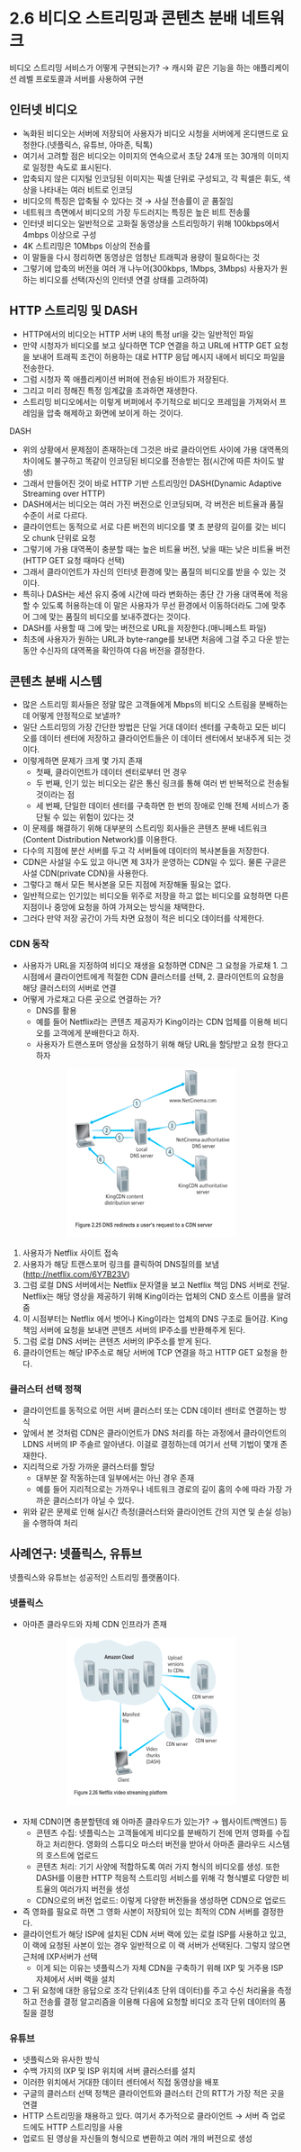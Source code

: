 # 2.6 비디오 스트리밍과 콘텐츠 분배 네트워크

비디오 스트리밍 서비스가 어떻게 구현되는가? → 캐시와 같은 기능을 하는 애플리케이션 레벨 프로토콜과 서버를 사용하여 구현

## 인터넷 비디오

- 녹화된 비디오는 서버에 저장되어 사용자가 비디오 시청을 서버에게 온디맨드로 요청한다.(넷플릭스, 유튜브, 아마존, 틱톡)
- 여기서 고려할 점은 비디오는 이미지의 연속으로서 초당 24개 또는 30개의 이미지로 일정한 속도로 표시된다.
- 압축되지 않은 디지털 인코딩된 이미지는 픽셀 단위로 구성되고, 각 픽셀은 휘도, 색상을 나타내는 여러 비트로 인코딩
- 비디오의 특징은 압축될 수 있다는 것 → 사실 전송률이 곧 품질임
- 네트워크 측면에서 비디오의 가장 두드러지는 특징은 높은 비트 전송률
- 인터넷 비디오는 일반적으로 고화질 동영상을 스트리밍하기 위해 100kbps에서 4mbps 이상으로 구성
- 4K 스트리밍은 10Mbps 이상의 전송률
- 이 말들을 다시 정리하면 동영상은 엄청난 트래픽과 용량이 필요하다는 것
- 그렇기에 압축의 버전을 여러 개 나누어(300kbps, 1Mbps, 3Mbps) 사용자가 원하는 비디오를 선택(자신의 인터넷 연결 상태를 고려하여)

## HTTP 스트리밍 및 DASH

- HTTP에서의 비디오는 HTTP 서버 내의 특정 url을 갖는 일반적인 파일
- 만약 시청자가 비디오를 보고 싶다하면 TCP 연결을 하고 URL에 HTTP GET 요청을 보내어 트래픽 조건이 허용하는 대로 HTTP 응답 메시지 내에서 비디오 파일을 전송한다.
- 그럼 시청자 쪽 애플리케이션 버퍼에 전송된 바이트가 저장된다.
- 그리고 미리 정해진 특정 임계값을 초과하면 재생한다.
- 스트리밍 비디오에서는 이렇게 버퍼에서 주기적으로 비디오 프레임을 가져와서 프레임을 압축 해제하고 화면에 보이게 하는 것이다.

DASH

- 위의 상황에서 문제점이 존재하는데 그것은 바로 클라이언트 사이에 가용 대역폭의 차이에도 불구하고 똑같이 인코딩된 비디오를 전송받는 점(시간에 따른 차이도 발생)
- 그래서 만들어진 것이 바로 HTTP 기반 스트리밍인 DASH(Dynamic Adaptive Streaming over HTTP)
- DASH에서는 비디오는 여러 가진 버전으로 인코딩되며, 각 버전은 비트율과 품질 수준이 서로 다르다.
- 클라이언트는 동적으로 서로 다른 버전의 비디오를 몇 초 분량의 길이를 갖는 비디오 chunk 단위로 요청
- 그렇기에 가용 대역폭이 충분할 때는 높은 비트율 버전, 낮을 때는 낮은 비트율 버전(HTTP GET 요청 때마다 선택)
- 그래서 클라이언트가 자신의 인터넷 환경에 맞는 품질의 비디오를 받을 수 있는 것이다.
- 특히나 DASH는 세션 유지 중에 시간에 따라 변화하는 종단 간 가용 대역폭에 적응할 수 있도록 허용하는데 이 말은 사용자가 무선 환경에서 이동하더라도 그에 맞추어 그에 맞는 품질의 비디오를 보내주겠다는 것이다.
- DASH를 사용할 때 그에 맞는 버전으로 URL을 저장한다.(매니페스트 파일)
- 최초에 사용자가 원하는 URL과 byte-range를 보내면 처음에 그걸 주고 다운 받는 동안 수신자의 대역폭을 확인하여 다음 버전을 결정한다.

## 콘텐츠 분배 시스템

- 많은 스트리밍 회사들은 정말 많은 고객들에게 Mbps의 비디오 스트림을 분배하는데 어떻게 안정적으로 보낼까?
- 일단 스트리밍의 가장 간단한 방법은 단일 거대 데이터 센터를 구축하고 모든 비디오를 데이터 센터에 저장하고 클라이언트들은 이 데이터 센터에서 보내주게 되는 것이다.
- 이렇게하면 문제가 크게 몇 가지 존재
    - 첫째, 클라이언트가 데이터 센터로부터 먼 경우
    - 두 번째, 인기 있는 비디오는 같은 통신 링크를 통해 여러 번 반복적으로 전송될 것이라는 점
    - 세 번째, 단일한 데이터 센터를 구축하면 한 번의 장애로 인해 전체 서비스가 중단될 수 있는 위험이 있다는 것
- 이 문제를 해결하기 위해 대부분의 스트리밍 회사들은 콘텐츠 분배 네트워크(Content Distribution Network)를 이용한다.
- 다수의 지점에 분산 서버를 두고 각 서버들에 데이터의 복사본들을 저장한다.
- CDN은 사설일 수도 있고 아니면 제 3자가 운영하는 CDN일 수 있다. 물론 구글은 사설 CDN(private CDN)을 사용한다.
- 그렇다고 해서 모든 복사본을 모든 지점에 저장해둘 필요는 없다.
- 일반적으로는 인기있는 비디오들 위주로 저장을 하고 없는 비디오를 요청하면 다른 지점이나 중앙에 요청을 하여 가져오는 방식을 채택한다.
- 그러다 만약 저장 공간이 가득 차면 요청이 적은 비디오 데이터를 삭제한다.

### CDN 동작

- 사용자가 URL을 지정하여 비디오 재생을 요청하면 CDN은 그 요청을 가로채 1. 그 시점에서 클라이언트에게 적절한 CDN 클러스터를 선택, 2. 클라이언트의 요청을 해당 클러스터의 서버로 연결
- 어떻게 가로채고 다른 곳으로 연결하는 가?
    - DNS를 활용
    - 예를 들어 Netflix라는 콘텐츠 제공자가 King이라는 CDN 업체를 이용해 비디오를 고객에게 분배한다고 하자.
    - 사용자가 트랜스포머 영상을 요청하기 위해 해당 URL을 할당받고 요청 한다고 하자

<p align="center"><img width="300" height = 300 src="image.png">

1. 사용자가 Netflix 사이트 접속
2. 사용자가 해당 트랜스포머 링크를 클릭하여 DNS질의를 보냄(http://netflix.com/6Y7B23V)
3. 그럼 로컬 DNS 서버에서는 Netflix 문자열을 보고 Netflix 책임 DNS 서버로 전달. Netflix는 해당 영상을 제공하기 위해 King이라는 업체의 CND 호스트 이름을 알려줌
4. 이 시점부터는 Netflix 에서 벗어나 King이라는 업체의 DNS 구조로 들어감.  King 책임 서버에 요청을 보내면 콘텐츠 서버의 IP주소를 반환해주게 된다.
5. 그럼 로컬 DNS 서버는 콘텐츠 서버의 IP주소를 받게 된다.
6. 클라이언트는 해당 IP주소로 해당 서버에 TCP 연결을 하고 HTTP GET 요청을 한다.

### 클러스터 선택 정책

- 클라이언트를 동적으로 어떤 서버 클러스터 또는 CDN 데이터 센터로 연결하는 방식
- 앞에서 본 것처럼 CDN은 클라이언트가 DNS 처리를 하는 과정에서 클라이언트의 LDNS 서버의 IP 주솔르 알아낸다. 이걸로 결정하는데 여기서 선택 기법이 몇개 존재한다.
- 지리적으로 가장 가까운 클러스터를 할당
    - 대부분 잘 작동하는데 일부에서는 아닌 경우 존재
    - 예를 들어 지리적으로는 가까우나 네트워크 경로의 길이 홉의 수에 따라 가장 가까운 클러스터가 아닐 수 있다.
- 위와 같은 문제로 인해 실시간 측정(클러스터와 클라이언트 간의 지연 및 손실 성능)을 수행하여 처리

## 사례연구: 넷플릭스, 유튜브

넷플릭스와 유튜브는 성공적인 스트리밍 플랫폼이다.

### 넷플릭스

- 아마존 클라우드와 자체 CDN 인프라가 존재

<p align="center"><img width="300" height = 300 src="image-1.png">

- 자체 CDN이면 충분할텐데 왜 아마존 클라우드가 있는가? → 웹사이트(백엔드) 등
    - 콘텐츠 수집: 넷플릭스는 고객들에게 비디오를 분배하기 전에 먼저 영화를 수집하고 처리한다. 영화의 스튜디오 마스터 버전을 받아서 아마존 클라우드 시스템의 호스트에 업로드
    - 콘텐츠 처리: 기기 사양에 적합하도록 여러 가지 형식의 비디오를 생성. 또한 DASH를 이용한 HTTP 적응적 스트리밍 서비스를 위해 각 형식별로 다양한 비트율의 여러가지 버전을 생성
    - CDN으로의 버전 업로드: 이렇게 다양한 버전들을 생성하면 CDN으로 업로드
- 즉 영화를 필요로 하면 그 영화 사본이 저장되어 있는 최적의 CDN 서버를 결정한다.
- 클라이언트가 해당 ISP에 설치된 CDN 서버 랙에 있는 로컬 ISP를 사용하고 있고, 이 랙에 요청된 사본이 있는 경우 일반적으로 이 랙 서버가 선택된다. 그렇지 않으면 근처에 IXP서버가 선택
    - 이게 되는 이유는 넷플릭스가 자체 CDN을 구축하기 위해 IXP 및 거주용 ISP 자체에서 서버 랙을 설치
- 그 뒤 요청에 대한 응답으로 조각 단위(4초 단위 데이터)를 주고 수신 처리율을 측정하고 전송률 결정 알고리즘을 이용해 다음에 요청할 비디오 조각 단위 데이터의 품질을 결정

### 유튜브

- 넷플릭스와 유사한 방식
- 수백 가지의 IXP 및 ISP 위치에 서버 클러스터를 설치
- 이러한 위치에서 거대한 데이터 센터에서 직접 동영상을 배포
- 구글의 클러스터 선택 정책은 클라이언트와 클러스터 간의 RTT가 가장 적은 곳을 연결
- HTTP 스트리밍을 채용하고 있다. 여기서 추가적으로 클라이언트 → 서버 즉 업로드에도 HTTP 스트리밍을 사용
- 업로드 된 영상을 자신들의 형식으로 변환하고 여러 개의 버전으로 생성